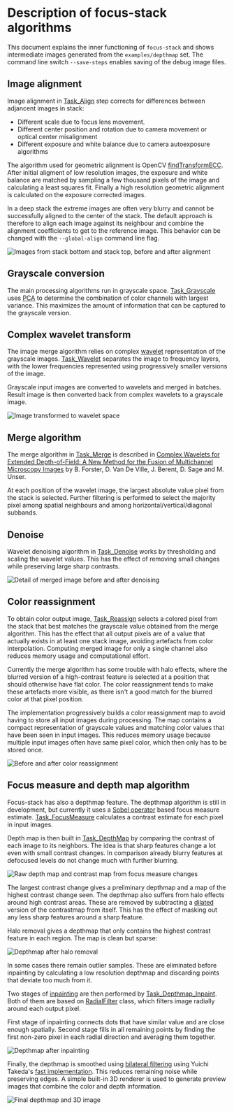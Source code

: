 Description of focus-stack algorithms
=====================================

This document explains the inner functioning of `focus-stack` and shows intermediate images generated from the `examples/depthmap` set.
The command line switch `--save-steps` enables saving of the debug image files.

Image alignment
---------------
Image alignment in [Task_Align](../src/task_align.cc) step corrects for differences between adjancent images in stack:

* Different scale due to focus lens movement.
* Different center position and rotation due to camera movement or optical center misalignment
* Different exposure and white balance due to camera autoexposure algorithms

The algorithm used for geometric alignment is OpenCV [findTransformECC](https://docs.opencv.org/3.4/dc/d6b/group__video__track.html#ga1aa357007eaec11e9ed03500ecbcbe47).
After initial aligment of low resolution images, the exposure and white balance are matched by sampling a few thousand pixels of the image and calculating a least squares fit.
Finally a high resolution geometric alignment is calculated on the exposure corrected images.

In a deep stack the extreme images are often very blurry and cannot be successfully aligned to the center of the stack.
The default approach is therefore to align each image against its neighbour and combine the alignment coefficients to get to the reference image. This behavior can be changed with the `--global-align` command line flag.

![Images from stack bottom and stack top, before and after alignment](imgs/alignment.jpg)

Grayscale conversion
--------------------
The main processing algorithms run in grayscale space.
[Task_Grayscale](../src/task_grayscale.cc) uses [PCA](https://en.wikipedia.org/wiki/Principal_component_analysis) to determine the combination of color channels with largest variance.
This maximizes the amount of information that can be captured to the grayscale version.

Complex wavelet transform
-------------------------
The image merge algorithm relies on complex [wavelet](https://en.wikipedia.org/wiki/Wavelet_transform) representation of the grayscale images.
[Task_Wavelet](../src/task_wavelet.cc) separates the image to frequency layers, with the lower frequencies represented using progressively smaller versions of the image.

Grayscale input images are converted to wavelets and merged in batches.
Result image is then converted back from complex wavelets to a grayscale image.

![Image transformed to wavelet space](imgs/wavelet.jpg)

Merge algorithm
---------------
The merge algorithm in [Task_Merge](../src/task_merge.cc) is described in [Complex Wavelets for Extended Depth-of-Field: A New Method for the Fusion of Multichannel Microscopy Images](http://bigwww.epfl.ch/publications/forster0404.html) by B. Forster, D. Van De Ville, J. Berent, D. Sage and M. Unser.

At each position of the wavelet image, the largest absolute value pixel from the stack is selected.
Further filtering is performed to select the majority pixel among spatial neighbours and among horizontal/vertical/diagonal subbands.

Denoise
-------
Wavelet denoising algorithm in [Task_Denoise](../src/task_denoise.cc) works by thresholding and scaling the wavelet values.
This has the effect of removing small changes while preserving large sharp contrasts.

![Detail of merged image before and after denoising](imgs/denoise.jpg)

Color reassignment
------------------
To obtain color output image, [Task_Reassign](../src/task_reassign.cc) selects a colored pixel from the stack that best matches the grayscale value obtained from the merge algorithm.
This has the effect that all output pixels are of a value that actually exists in at least one stack image, avoiding artefacts from color interpolation.
Computing merged image for only a single channel also reduces memory usage and computational effort.

Currently the merge algorithm has some trouble with halo effects, where the blurred version of a high-contrast feature is selected at a position that should otherwise have flat color.
The color reassignment tends to make these artefacts more visible, as there isn't a good match for the blurred color at that pixel position.

The implementation progressively builds a color reassignment map to avoid having to store all input images during processing.
The map contains a compact representation of grayscale values and matching color values that have been seen in input images.
This reduces memory usage because multiple input images often have same pixel color, which then only has to be stored once.

![Before and after color reassignment](imgs/reassignment.jpg)

Focus measure and depth map algorithm
-------------------------------------
Focus-stack has also a depthmap feature.
The depthmap algorithm is still in development, but currently it uses a [Sobel operator](https://en.wikipedia.org/wiki/Sobel_operator) based focus measure estimate.
[Task_FocusMeasure](../src/task_focusmeasure.cc) calculates a contrast estimate for each pixel in input images.

Depth map is then built in [Task_DepthMap](../src/task_depthmap.cc) by comparing the contrast of each image to its neighbors.
The idea is that sharp features change a lot even with small contrast changes.
In comparison already blurry features at defocused levels do not change much with further blurring.

![Raw depth map and contrast map from focus measure changes](imgs/depth_raw.png)

The largest contrast change gives a preliminary depthmap and a map of the highest contrast change seen.
The depthmap also suffers from halo effects around high contrast areas.
These are removed by subtracting a [dilated](https://en.wikipedia.org/wiki/Dilation_(morphology)) version of the contrastmap from itself.
This has the effect of masking out any less sharp features around a sharp feature.

Halo removal gives a depthmap that only contains the highest contrast feature in each region.
The map is clean but sparse:

![Depthmap after halo removal](imgs/depth_points.png)

In some cases there remain outlier samples. These are eliminated before inpainting by calculating a low resolution depthmap and discarding points that deviate too much from it.

Two stages of [inpainting](https://en.wikipedia.org/wiki/Inpainting#Digital_Inpainting) are then performed by [Task_Depthmap_Inpaint](../src/task_depthmap_inpaint.cc).
Both of them are based on [RadialFilter](../src/radialfilter.cc) class, which filters image radially around each output pixel.

First stage of inpainting connects dots that have similar value and are close enough spatially.
Second stage fills in all remaining points by finding the first non-zero pixel in each radial direction and averaging them together.

![Depthmap after inpainting](imgs/depth_inpainted.png)

Finally, the depthmap is smoothed using [bilateral filtering](https://en.wikipedia.org/wiki/Bilateral_filter) using Yuichi Takeda's [fast implementation](../src/fast_bilateral.hh).
This reduces remaining noise while preserving edges.
A simple built-in 3D renderer is used to generate preview images that combine the color and depth information.

![Final depthmap and 3D image](imgs/3d.jpg)
